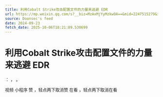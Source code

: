 ```yaml
---
title: 利用Cobalt Strike攻击配置文件的力量来逃避 EDR
url: https://mp.weixin.qq.com/s?__biz=MzAxMjYyMzkwOA==&mid=2247515279&idx=1&sn=72141e4fb5a80ab2df03f15c02aabcc3
source: Doonsec's feed
date: 2024-09-23
fetch_date: 2025-10-06T18:21:09.530699
---
```


# 利用Cobalt Strike攻击配置文件的力量来逃避 EDR

：
，
。

视频
小程序
赞
，轻点两下取消赞
在看
，轻点两下取消在看